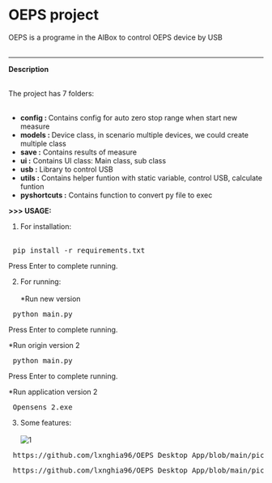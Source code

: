 # OEPS project

 OEPS is a programe in the AIBox to control OEPS device by USB
<br><br>
<hr>
<b>Description</b>  <br><br>

  The project has 7 folders: <br><br>
  - <b> config : </b> Contains config for auto zero stop range when start new measure <br>
  - <b> models : </b> Device class, in scenario multiple devices, we could create multiple class<br>
  - <b> save :</b> Contains results of measure<br>
  - <b> ui :</b> Contains UI class: Main class, sub class <br>
  - <b> usb :</b> Library to control USB <br>  
  - <b> utils :</b> Contains helper funtion with static variable, control USB, calculate funtion <br>
  - <b> pyshortcuts :</b> Contains function to convert py file to exec <br>

  <b>>>> USAGE: </b> <br>
 1. For installation:<br><br>
   
 <pre> pip install -r requirements.txt </pre> 
 Press Enter to complete running.

 2. For running:<br><br>
  *Run new version
 <pre> python main.py </pre> 
 Press Enter to complete running.<br>

  
  *Run origin version 2
 <pre> python main.py </pre> 
 Press Enter to complete running.

  *Run application version 2
 <pre> Opensens_2.exe </pre> 

 3. Some features:<br><br>
 ![1](https://github.com/user-attachments/assets/bd0af91e-284e-4bf0-b211-1ad2d8d9517c)
 <pre> https://github.com/lxnghia96/OEPS_Desktop_App/blob/main/picture/2.png </pre> 
 <pre> https://github.com/lxnghia96/OEPS_Desktop_App/blob/main/picture/3.png) </pre> 




